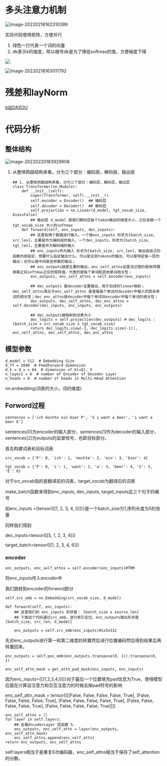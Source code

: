 # 多头注意力机制

![image-20220218162310399](https://cdn.jsdelivr.net/gh/richardzhangy26/Pic/main/img/image-20220218162310399.png)

实际代码使用矩阵，方便并行

1. 绿色一行代表一个词的向量
2. dk表示k的维度，除以根号dk是为了降低softmax的值，方便梯度下降

![](https://cdn.jsdelivr.net/gh/richardzhangy26/Pic/main/img/image-20220218162925410.png)

![image-20220218163011792](https://cdn.jsdelivr.net/gh/richardzhangy26/Pic/main/img/image-20220218163011792.png)

# 残差和layNorm

[b站DASOU](https://www.bilibili.com/video/BV1Di4y1c7Zm?p=4&spm_id_from=pageDriver)



# 代码分析

## 整体结构



<img src="https://cdn.jsdelivr.net/gh/richardzhangy26/Pic/main/img/image-20220220183929908.png" alt="image-20220220183929908"  />

1. 从整体网路结构来看，分为三个部分：编码层，解码层，输出层

   ```
   ## 1. 从整体网路结构来看，分为三个部分：编码层，解码层，输出层
   class Transformer(nn.Module):
       def __init__(self):
           super(Transformer, self).__init__()
           self.encoder = Encoder()  ## 编码层
           self.decoder = Decoder()  ## 解码层
           self.projection = nn.Linear(d_model, tgt_vocab_size, bias=False) 
           ## 输出层 d_model 是我们解码层每个token输出的维度大小，之后会做一个 	tgt_vocab_size 大小的softmax
       def forward(self, enc_inputs, dec_inputs):
           ## 这里有两个数据进行输入，一个是enc_inputs 形状为[batch_size, src_len]，主要是作为编码段的输入，一个dec_inputs，形状为[batch_size, tgt_len]，主要是作为解码端的输入
           ## enc_inputs作为输入 形状为[batch_size, src_len]，输出由自己的函数内部指定，想要什么指定输出什么，可以是全部tokens的输出，可以是特定每一层的输出；也可以是中间某些参数的输出；
           ## enc_outputs就是主要的输出，enc_self_attns这里没记错的是QK转置相乘之后softmax之后的矩阵值，代表的是每个单词和其他单词相关性；
           enc_outputs, enc_self_attns = self.encoder(enc_inputs)
   
           ## dec_outputs 是decoder主要输出，用于后续的linear映射； dec_self_attns类比于enc_self_attns 是查看每个单词对decoder中输入的其余单词的相关性；dec_enc_attns是decoder中每个单词对encoder中每个单词的相关性；
           dec_outputs, dec_self_attns, dec_enc_attns = self.decoder(dec_inputs, enc_inputs, enc_outputs)
   
           ## dec_outputs做映射到词表大小
           dec_logits = self.projection(dec_outputs) # dec_logits : [batch_size x src_vocab_size x tgt_vocab_size]
           return dec_logits.view(-1, dec_logits.size(-1)), enc_self_attns, dec_self_attns, dec_enc_attns
   ```

## 模型参数

```
d_model = 512  # Embedding Size
d_ff = 2048  # FeedForward dimension
d_k = d_v = 64  # dimension of K(=Q), V
n_layers = 6  # number of Encoder of Decoder Layer
n_heads = 8  # number of heads in Multi-Head Attention
```



nn.embedding(词表的大小，词的维度) 



## Forword过程

```
sentences = ['ich mochte ein bier P', 'S i want a beer', 'i want a beer E']
```

sentences[0]为encoder的输入部分，sentences[1]作为decoder的输入部分，sentences[2]为outputs的监督信号，也即目标部分。

首先构建词表和目标词表

```
src_vocab = {'P': 0, 'ich': 1, 'mochte': 2, 'ein': 3, 'bier': 4}

tgt_vocab = {'P': 0, 'i': 1, 'want': 2, 'a': 3, 'beer': 4, 'S': 5, 'E': 6}
```

对于src_vocab指的是翻译前的词表，target_vocab为翻译后的词表

make_batch函数来得到enc_inputs, dec_inputs, target_inputs这三个句子的编号

如enc_inputs ={tensor([[1, 2, 3, 4, 0]])}是一个batch_size为1,序列长度为5的张量

同样我们得到

dec_inputs=tensor([[5, 1, 2, 3, 4]]) 

target_batch=tensor([[1, 2, 3, 4, 6]])



### encoder

```
enc_outputs, enc_self_attns = self.encoder(enc_inputs)#TRM
```

将enc_inputs传入encoder中

我们跳转到encoder的forword部分

```
self.src_emb = nn.Embedding(src_vocab_size, d_model)
```

```
def forward(self, enc_inputs):
    ## 这里我们的 enc_inputs 形状是： [batch_size x source_len]
    ## 下面这个代码通过src_emb，进行索引定位，enc_outputs输出形状是[batch_size, src_len, d_model]
    
    enc_outputs = self.src_emb(enc_inputs)#1x5x512
```

先对enc_outputs进行第一和第二维度的转置然后进行位置编码然后得到结果后再转置回来。

```
enc_outputs = self.pos_emb(enc_outputs.transpose(0, 1)).transpose(0, 1)
```

```
enc_self_attn_mask = get_attn_pad_mask(enc_inputs, enc_inputs)
```

因为enc_inputs={[[1,2,3,4,0]]}对于最后一个位置填充pad信息为True，使得模型后面在计算自注意力和交互注意力的时候去掉pad符号的影响

enc_self_attn_mask = tensor([[[False, False, False, False,  True],
         [False, False, False, False,  True],
         [False, False, False, False,  True],
         [False, False, False, False,  True],
         [False, False, False, False,  True]]])

```
enc_self_attns = []
for layer in self.layers:
    ## 去看EncoderLayer 层函数 5.
    enc_outputs, enc_self_attn = layer(enc_outputs, enc_self_attn_mask)
    enc_self_attns.append(enc_self_attn)
return enc_outputs, enc_self_attns
```

self.layers相当于是重复6次编码器，enc_self_attns相当于保存了self_attention的分数。

















